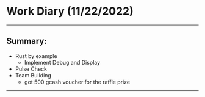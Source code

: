 # Work Diary (11/22/2022)

---
## Summary:

* Rust by example
    - Implement Debug and Display
* Pulse Check
* Team Building
    - got 500 gcash voucher for the raffle prize
---